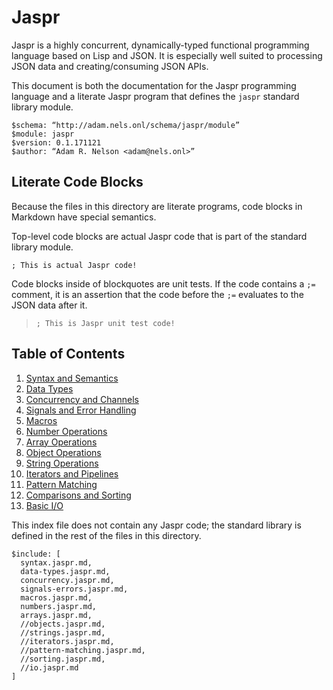 # Jaspr

Jaspr is a highly concurrent, dynamically-typed functional programming language based on Lisp and JSON. It is especially well suited to processing JSON data and creating/consuming JSON APIs.

This document is both the documentation for the Jaspr programming language and a literate Jaspr program that defines the `jaspr` standard library module.

    $schema: “http://adam.nels.onl/schema/jaspr/module”
    $module: jaspr
    $version: 0.1.171121
    $author: “Adam R. Nelson <adam@nels.onl>”

## Literate Code Blocks

Because the files in this directory are literate programs, code blocks in Markdown have special semantics.

Top-level code blocks are actual Jaspr code that is part of the standard library module.

    ; This is actual Jaspr code!

Code blocks inside of blockquotes are unit tests. If the code contains a `;=` comment, it is an assertion that the code before the `;=` evaluates to the JSON data after it.

>     ; This is Jaspr unit test code!

## Table of Contents

1. [Syntax and Semantics](syntax.jaspr.md)
2. [Data Types](data-types.jaspr.md)
3. [Concurrency and Channels](concurrency.jaspr.md)
4. [Signals and Error Handling](signals-and-errors.jaspr.md)
5. [Macros](macros.jaspr.md)
6. [Number Operations](numbers.jaspr.md)
7. [Array Operations](arrays.jaspr.md)
8. [Object Operations](objects.jaspr.md)
9. [String Operations](strings.jaspr.md)
10. [Iterators and Pipelines](iterators.jaspr.md)
11. [Pattern Matching](pattern-matching.jaspr.md)
12. [Comparisons and Sorting](sorting.jaspr.md)
13. [Basic I/O](io.jaspr.md)

This index file does not contain any Jaspr code; the standard library is defined in the rest of the files in this directory.

    $include: [
      syntax.jaspr.md,
      data-types.jaspr.md,
      concurrency.jaspr.md,
      signals-errors.jaspr.md,
      macros.jaspr.md,
      numbers.jaspr.md,
      arrays.jaspr.md,
      //objects.jaspr.md,
      //strings.jaspr.md,
      //iterators.jaspr.md,
      //pattern-matching.jaspr.md,
      //sorting.jaspr.md,
      //io.jaspr.md
    ]
